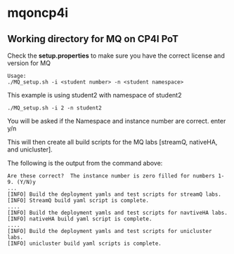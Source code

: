 # mqoncp4i

## Working directory for MQ on CP4I PoT

Check the **setup.properties** to make sure you have the correct license and version for MQ 

```
Usage:
./MQ_setup.sh -i <student number> -n <student namespace>
```

This example is using student2 with namespace of student2
```
./MQ_setup.sh -i 2 -n student2
```

You will be asked if the Namespace and instance number are correct.  enter y/n

This will then create all build scripts for the MQ labs [streamQ, nativeHA, and unicluster].

The following is the output from the command above:
```
Are these correct?  The instance number is zero filled for numbers 1-9. (Y/N)y
...
[INFO] Build the deployment yamls and test scripts for streamQ labs.  
[INFO] StreamQ build yaml script is complete.
....
[INFO] Build the deployment yamls and test scripts for navtiveHA labs.  
[INFO] nativeHA build yaml script is complete.
....
[INFO] Build the deployment yamls and test scripts for unicluster labs.  
[INFO] unicluster build yaml scripts is complete.
```